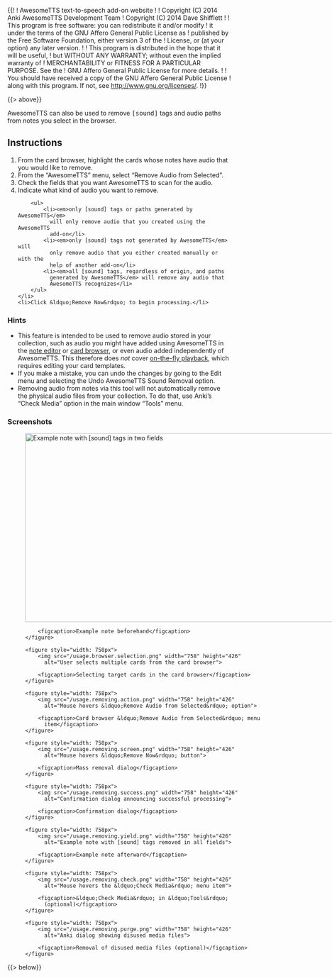 {{!
  ! AwesomeTTS text-to-speech add-on website
  !
  ! Copyright (C) 2014       Anki AwesomeTTS Development Team
  ! Copyright (C) 2014       Dave Shifflett
  !
  ! This program is free software: you can redistribute it and/or modify
  ! it under the terms of the GNU Affero General Public License as
  ! published by the Free Software Foundation, either version 3 of the
  ! License, or (at your option) any later version.
  !
  ! This program is distributed in the hope that it will be useful,
  ! but WITHOUT ANY WARRANTY; without even the implied warranty of
  ! MERCHANTABILITY or FITNESS FOR A PARTICULAR PURPOSE.  See the
  ! GNU Affero General Public License for more details.
  !
  ! You should have received a copy of the GNU Affero General Public License
  ! along with this program.  If not, see <http://www.gnu.org/licenses/>.
  !}}

{{> above}}

<p>AwesomeTTS can also be used to remove <samp>[sound]</samp> tags and audio
  paths from notes you select in the browser.</p>

<h2>Instructions</h2>

<ol>
    <li>From the card browser, highlight the cards whose notes have audio that
      you would like to remove.</li>
    <li>From the &ldquo;AwesomeTTS&rdquo; menu, select &ldquo;Remove Audio
      from Selected&rdquo;.</li>
    <li>Check the fields that you want AwesomeTTS to scan for the audio.</li>
    <li>
        Indicate what kind of audio you want to remove.

        <ul>
            <li><em>only [sound] tags or paths generated by AwesomeTTS</em>
              will only remove audio that you created using the AwesomeTTS
              add-on</li>
            <li><em>only [sound] tags not generated by AwesomeTTS</em> will
              only remove audio that you either created manually or with the
              help of another add-on</li>
            <li><em>all [sound] tags, regardless of origin, and paths
              generated by AwesomeTTS</em> will remove any audio that
              AwesomeTTS recognizes</li>
        </ul>
    </li>
    <li>Click &ldquo;Remove Now&rdquo; to begin processing.</li>
</ol>

<h3>Hints</h3>

<ul>
    <li>This feature is intended to be used to remove audio stored in your
      collection, such as audio you might have added using AwesomeTTS in the
      <a href="editor">note editor</a> or <a href="browser">card browser</a>,
      or even audio added independently of AwesomeTTS. This therefore does
      <em>not</em> cover <a href="on-the-fly">on-the-fly playback</a>, which
      requires editing your card templates.</li>
    <li>If you make a mistake, you can undo the changes by going to the Edit
      menu and selecting the Undo AwesomeTTS Sound Removal option.</li>
    <li>Removing audio from notes via this tool will not automatically remove
      the physical audio files from your collection. To do that, use
      Anki&rsquo;s &ldquo;Check Media&rdquo; option in the main window
      &ldquo;Tools&rdquo; menu.</li>
</ul>

<h3>Screenshots</h3>

<div class="grid">
    <figure style="width: 758px">
        <img src="/usage.browser.yield.png" width="758" height="426"
          alt="Example note with [sound] tags in two fields">

        <figcaption>Example note beforehand</figcaption>
    </figure>

    <figure style="width: 758px">
        <img src="/usage.browser.selection.png" width="758" height="426"
          alt="User selects multiple cards from the card browser">

        <figcaption>Selecting target cards in the card browser</figcaption>
    </figure>

    <figure style="width: 758px">
        <img src="/usage.removing.action.png" width="758" height="426"
          alt="Mouse hovers &ldquo;Remove Audio from Selected&rdquo; option">

        <figcaption>Card browser &ldquo;Remove Audio from Selected&rdquo; menu
          item</figcaption>
    </figure>

    <figure style="width: 758px">
        <img src="/usage.removing.screen.png" width="758" height="426"
          alt="Mouse hovers &ldquo;Remove Now&rdquo; button">

        <figcaption>Mass removal dialog</figcaption>
    </figure>

    <figure style="width: 758px">
        <img src="/usage.removing.success.png" width="758" height="426"
          alt="Confirmation dialog announcing successful processing">

        <figcaption>Confirmation dialog</figcaption>
    </figure>

    <figure style="width: 758px">
        <img src="/usage.removing.yield.png" width="758" height="426"
          alt="Example note with [sound] tags removed in all fields">

        <figcaption>Example note afterward</figcaption>
    </figure>

    <figure style="width: 758px">
        <img src="/usage.removing.check.png" width="758" height="426"
          alt="Mouse hovers the &ldquo;Check Media&rdquo; menu item">

        <figcaption>&ldquo;Check Media&rdquo; in &ldquo;Tools&rdquo;
          (optional)</figcaption>
    </figure>

    <figure style="width: 758px">
        <img src="/usage.removing.purge.png" width="758" height="426"
          alt="Anki dialog showing disused media files">

        <figcaption>Removal of disused media files (optional)</figcaption>
    </figure>
</div>

{{> below}}
